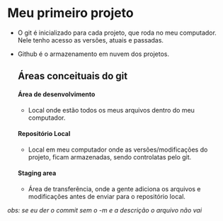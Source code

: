 # Meu primeiro projeto

- O git é inicializado para cada projeto, que roda no meu computador. Nele tenho acesso as versões, atuais e passadas.

- Github é o armazenamento em nuvem dos projetos.
  
  ## Áreas conceituais do git
  
  #### Área de desenvolvimento
  
  - Local onde estão todos os meus arquivos dentro do meu computador. 
  
  #### Repositório Local
  
  - Local em meu computador onde as versões/modificações do projeto, ficam armazenadas, sendo controlatas pelo git.
  
  #### Staging area
  
  - Área de transferência, onde a gente adiciona os arquivos e modificações antes de enviar para o repositório local.



_obs: se eu der o commit sem o -m e a descrição o arquivo não vai_
